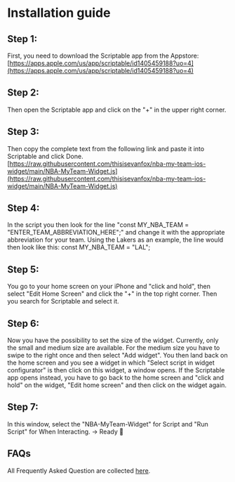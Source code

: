 # Installation guide

## Step 1:
First, you need to download the Scriptable app from the Appstore:[https://apps.apple.com/us/app/scriptable/id1405459188?uo=4](https://apps.apple.com/us/app/scriptable/id1405459188?uo=4)

## Step 2:
Then open the Scriptable app and click on the "+" in the upper right corner. 

## Step 3:
Then copy the complete text from the following link and paste it into Scriptable and click Done. 
[https://raw.githubusercontent.com/thisisevanfox/nba-my-team-ios-widget/main/NBA-MyTeam-Widget.js](https://raw.githubusercontent.com/thisisevanfox/nba-my-team-ios-widget/main/NBA-MyTeam-Widget.js) 

## Step 4:
In the script you then look for the line "const MY_NBA_TEAM = "ENTER_TEAM_ABBREVIATION_HERE";" and change it with the appropriate abbreviation for your team. Using the Lakers as an example, the line would then look like this: const MY_NBA_TEAM = "LAL"; 

## Step 5:
You go to your home screen on your iPhone and "click and hold", then select "Edit Home Screen" and click the "+" in the top right corner. Then you search for Scriptable and select it. 

## Step 6:
Now you have the possibility to set the size of the widget. Currently, only the small and medium size are available. For the medium size you have to swipe to the right once and then select "Add widget". You then land back on the home screen and you see a widget in which "Select script in widget configurator" is then click on this widget, a window opens. If the Scriptable app opens instead, you have to go back to the home screen and "click and hold" on the widget, "Edit home screen" and then click on the widget again. 

## Step 7:
In this window, select the "NBA-MyTeam-Widget" for Script and "Run Script" for When Interacting. 
-> Ready 🙂

## FAQs
All Frequently Asked Question are collected [here](https://github.com/thisisevanfox/nba-my-team-ios-widget/blob/main/FAQ.md).
